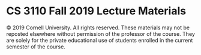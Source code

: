# CS 3110 Fall 2019 Lecture Materials

&copy; 2019 Cornell University.  All rights reserved.  These materials may
not be reposted elsewhere without permission of the professor of the course.
They are solely for the private educational use of students enrolled in the
current semester of the course.